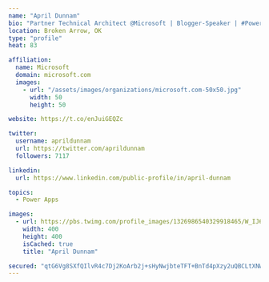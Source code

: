 ```yaml
---
name: "April Dunnam"
bio: "Partner Technical Architect @Microsoft | Blogger-Speaker | #PowerApps, #PowerAutomate, #Office365, #SharePoint | #WIT | #Karaoke Queen"
location: Broken Arrow, OK
type: "profile"
heat: 83

affiliation:
  name: Microsoft
  domain: microsoft.com
  images:
    - url: "/assets/images/organizations/microsoft.com-50x50.jpg"
      width: 50
      height: 50

website: https://t.co/enJuiGEQZc

twitter:
  username: aprildunnam
  url: https://twitter.com/aprildunnam
  followers: 7117

linkedin:
  url: https://www.linkedin.com/public-profile/in/april-dunnam

topics:
  - Power Apps

images:
  - url: https://pbs.twimg.com/profile_images/1326986540329918465/W_IJ6Ih2_400x400.jpg
    width: 400
    height: 400
    isCached: true
    title: "April Dunnam"

secured: "qtG6Vg8SXfQIlvR4c7Dj2KoArb2j+sHyNwjbteTFT+BnTd4pXzy2uQBCLtXNW/QxoiNN4keOyRh6utwgz9CoQXwxAl8DoUSAx9QdhouqyirL6sdnR60Ek+fEnbvIuU8Z6LdnWyI1O5h4L6zvEF44CYnw3C8pLLYTxW5uGLMA4L097/jyYG1GJHJ/JE4/HU12KEIIlVyUtMyeQBkWYMrR2lWriTgEp4gzIBR4TNbbt1Fgx4qEHBrNA9btJjiIchRCitzadzv0iw8j4BANU8K3sPP19BVhUGmZjgRxVScfdRPUPQURtz6ZUFNteNZ2ihyogwhSkgAi+0MpyQoiYX8fqbHTmfkoZi+cZrnIUak+SGHu2So0LHGj9Bqi4+VpW8CRhGt2vSIiSXmBHmrMZP99wkHlQPpyMgqLr4PySdFKYfg=;5l7HdE7qIkunCT6WiexX+A=="
---
```


